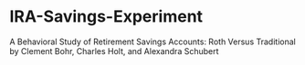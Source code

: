# IRA-Savings-Experiment
A Behavioral Study of Retirement Savings Accounts: Roth Versus Traditional  by Clement Bohr, Charles Holt, and Alexandra Schubert
